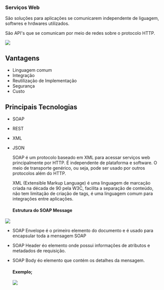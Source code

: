 ### Serviços Web

São soluções para aplicações se comunicarem independente de liguagem, softwres e hrdwares utilizados.

São API's que se comunicam por meio de redes sobre o protocolo HTTP.



![](https://drive.google.com/file/d/1VUMawB-wesNPVeH0jrS_Ukfs1BnSRqQY/view?usp=sharing)

## Vantagens

- Linguagem comum
- Integração
- Reutilização de Implementação
- Segurança
- Custo

## Principais Tecnologias

- SOAP

- REST

- XML

- JSON

  SOAP é um protocolo baseado em XML para acessar serviços web principalmente por HTTP. É independente de plataforma e software. O meio de transporte genérico, ou seja, pode ser usado por outros protocolos além do HTTP.

  XML (Extensible Markup Language) é uma linguagem de marcação criada na década de 90 pela W3C, facilita a separação de conteúdo, não tem limitação de criação de tags, é uma linguagem comum para integrações entre aplicações.

  #### Estrutura do SOAP Message

  

![](/home/cleber/Imagens/img01.png)



- SOAP Envelope é o primeiro elemento do documento e é usado para encapsular toda a mensagem SOAP

- SOAP Header éo elemento onde possui informações de atributos e metadados de requisição.

- SOAP Body éo elemento que contém os detalhes da mensagem.

  #### Exemplo;

  ![](/home/cleber/Imagens/img02.png)

